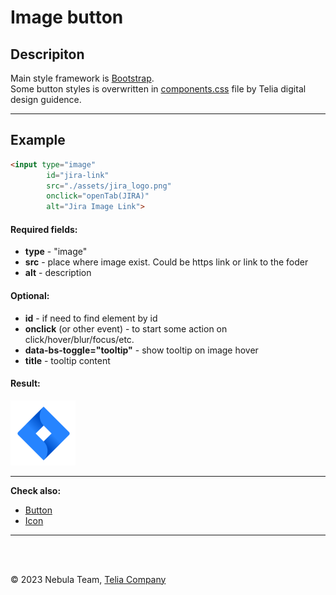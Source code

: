 # Image button

## Descripiton
Main style framework is [Bootstrap](https://getbootstrap.com/docs/5.2).  
Some button styles is overwritten in [components.css](./../src/styles/components.css) file by Telia digital design guidence.

---

## Example

```html
<input type="image"
        id="jira-link"
        src="./assets/jira_logo.png"
        onclick="openTab(JIRA)"
        alt="Jira Image Link">
```

#### Required fields:
* **type** - "image"
* **src** - place where image exist. Could be https link or link to the foder
* **alt** - description    

#### Optional:
* **id** - if need to find element by id
* **onclick** (or other event) - to start some action on click/hover/blur/focus/etc.
* **data-bs-toggle="tooltip"** - show tooltip on image hover
* **title** - tooltip content

#### Result:
<img src="./assets/image-button.png" alt="Jira image button">

---

**Check also:**
* [Button](button.md)
* [Icon](icon.md)

---

<br>
<br>

&copy; 2023 Nebula Team, [Telia Company](https://telia.se)
